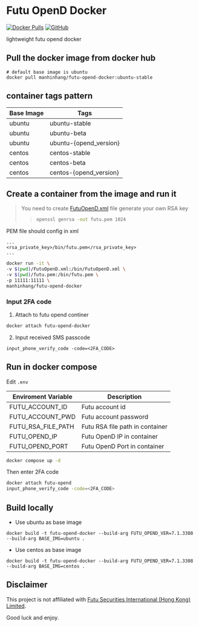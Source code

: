 # Futu OpenD Docker

[![Docker Pulls](https://img.shields.io/docker/pulls/manhinhang/futu-opend-docker)](https://hub.docker.com/r/manhinhang/futu-opend-docker)
[![GitHub](https://img.shields.io/github/license/manhinhang/futu-opend-docker)](https://github.com/manhinhang/futu-opend-docker/blob/main/LICENSE)

lightweight futu opend docker

## Pull the docker image from docker hub

```
# default base image is ubuntu
docker pull manhinhang/futu-opend-docker:ubuntu-stable
```

## container tags pattern

| Base Image | Tags                   |
| ---------- | ---------------------- |
| ubuntu     | ubuntu-stable          |
| ubuntu     | ubuntu-beta            |
| ubuntu     | ubuntu-{opend_version} |
| centos     | centos-stable          |
| centos     | centos-beta            |
| centos     | centos-{opend_version} |


## Create a container from the image and run it

> You need to create [FutuOpenD.xml](https://openapi.futunn.com/futu-api-doc/opend/opend-cmd.html) file
> generate your own RSA key
>> ```bash
>> openssl genrsa -out futu.pem 1024
>> ```

PEM file should config in xml
```
...
<rsa_private_key>/bin/futu.pem</rsa_private_key>
...
```

```bash
docker run -it \
-v $(pwd)/FutuOpenD.xml:/bin/FutuOpenD.xml \
-v $(pwd)/futu.pem:/bin/futu.pem \
-p 11111:11111 \
manhinhang/futu-opend-docker
```

### Input 2FA code

1. Attach to futu opend continer

```bash
docker attach futu-opend-docker
```
2. Input received SMS passcode

```
input_phone_verify_code -code=<2FA_CODE>
```

## Run in docker compose

Edit `.env`

| Enviroment Variable       | Description                     |
| ------------------------- | ------------------------------- |
| FUTU_ACCOUNT_ID           | Futu account id                 |
| FUTU_ACCOUNT_PWD          | Futu account password           |
| FUTU_RSA_FILE_PATH        | Futu RSA file path in container |
| FUTU_OPEND_IP             | Futu OpenD IP in container      |
| FUTU_OPEND_PORT           | Futu OpenD Port in container    |

```bash
docker compose up -d
```

Then enter 2FA code

```bash
docker attach futu-opend
input_phone_verify_code -code=<2FA_CODE>
```

## Build locally

- Use ubuntu as base image

```
docker build -t futu-opend-docker --build-arg FUTU_OPEND_VER=7.1.3308 --build-arg BASE_IMG=ubuntu .
```

- Use centos as base image

```
docker build -t futu-opend-docker --build-arg FUTU_OPEND_VER=7.1.3308 --build-arg BASE_IMG=centos .
```

## Disclaimer

This project is not affiliated with [Futu Securities International  (Hong Kong) Limited](https://www.futuhk.com/).

Good luck and enjoy.
